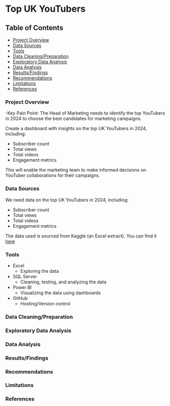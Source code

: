 # Top UK YouTubers  

## Table of Contents
- [Project Overview](#project-overview)
- [Data Sources](#data-sources)
- [Tools](#tools)
- [Data Cleaning/Preparation](#data-cleaningpreparation)
- [Exploratory Data Analysis](#exploratory-data-analysis)
- [Data Analysis](#data-analysis)
- [Results/Findings](#results-findings)
- [Recommendations](#recommendations)
- [Limitations](#limitations)
- [References](#references)

### Project Overview
  -Key Pain Point:
The Head of Marketing needs to identify the top YouTubers in 2024 to choose the best candidates for marketing campaigns.

Create a dashboard with insights on the top UK YouTubers in 2024, including:
  - Subscriber count
  - Total views
  - Total videos
  - Engagement metrics

This will enable the marketing team to make informed decisions on YouTuber collaborations for their campaigns.



### Data Sources

We need data on the top UK YouTubers in 2024, including:
  - Subscriber count
  - Total views
  - Total videos
  - Engagement metrics
  
The data used is sourced from Kaggle (an Excel extract). You can find it [here](https://www.kaggle.com/datasets/siddiquiqamar/top-100-youtube-channels-in-united-kingdom)

### Tools
- Excel
  - Exploring the data     
- SQL Server
  - Cleaning, testing, and analyzing the data
- Power BI
  - Visualizing the data using dashboards 
- GitHub
  - Hosting/Version control
  


### Data Cleaning/Preparation


### Exploratory Data Analysis


### Data Analysis

### Results/Findings

### Recommendations

### Limitations

### References

